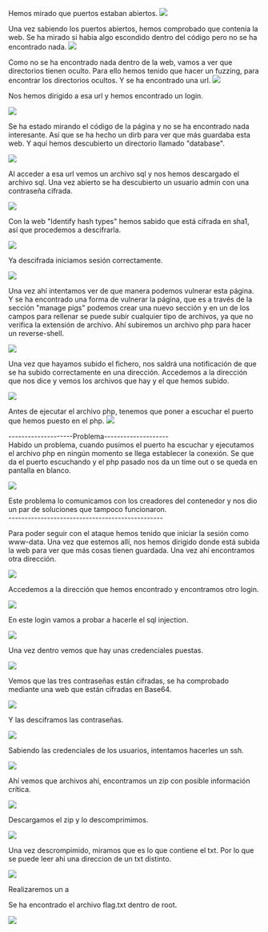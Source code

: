 
Hemos mirado que puertos estaban abiertos.
![](https://github.com/Dani-ITB24/Proyecto-Final/blob/Grupo5(Eloi-Alan-Fernando-Jose-Zomeño)/Documentos/Grupo%202/A03%20-%20Inyección/Assets/maqA03-1.png)

Una vez sabiendo los puertos abiertos, hemos comprobado que contenía la web. Se ha mirado si habia algo escondido dentro del código pero no se ha encontrado nada.
![](https://github.com/Dani-ITB24/Proyecto-Final/blob/Grupo5(Eloi-Alan-Fernando-Jose-Zomeño)/Documentos/Grupo%202/A03%20-%20Inyección/Assets/maqA03-2.png)

Como no se ha encontrado nada dentro de la web, vamos a ver que directorios tienen oculto. Para ello hemos tenido que hacer un fuzzing, para encontrar los directorios ocultos. Y se ha encontrado una url.
![](https://github.com/Dani-ITB24/Proyecto-Final/blob/Grupo5(Eloi-Alan-Fernando-Jose-Zomeño)/Documentos/Grupo%202/A03%20-%20Inyección/Assets/maqA03-3.png)

Nos hemos dirigido a esa url y hemos encontrado un login.

![](https://github.com/Dani-ITB24/Proyecto-Final/blob/Grupo5(Eloi-Alan-Fernando-Jose-Zomeño)/Documentos/Grupo%202/A03%20-%20Inyección/Assets/maqA03-4.png)


Se ha estado mirando el código de la página y no se ha encontrado nada interesante. Así que se ha hecho un dirb para ver que más guardaba esta web. Y aquí hemos descubierto un directorio llamado "database".

![](https://github.com/Dani-ITB24/Proyecto-Final/blob/Grupo5(Eloi-Alan-Fernando-Jose-Zomeño)/Documentos/Grupo%202/A03%20-%20Inyección/Assets/maqA03-5.png)


Al acceder a esa url vemos un archivo sql y nos hemos descargado el archivo sql. Una vez abierto se ha descubierto un usuario admin con una contraseña cifrada.

![](https://github.com/Dani-ITB24/Proyecto-Final/blob/Grupo5(Eloi-Alan-Fernando-Jose-Zomeño)/Documentos/Grupo%202/A03%20-%20Inyección/Assets/maqA03-6.png)


Con la web "Identify hash types" hemos sabido que está cifrada en sha1, así que procedemos a descifrarla.

![](https://github.com/Dani-ITB24/Proyecto-Final/blob/Grupo5(Eloi-Alan-Fernando-Jose-Zomeño)/Documentos/Grupo%202/A03%20-%20Inyección/Assets/maqA03-7.png)


Ya descifrada iniciamos sesión correctamente.

![](https://github.com/Dani-ITB24/Proyecto-Final/blob/Grupo5(Eloi-Alan-Fernando-Jose-Zomeño)/Documentos/Grupo%202/A03%20-%20Inyección/Assets/maqA03-8.png)

Una vez ahí intentamos ver de que manera podemos vulnerar esta página. Y se ha encontrado una forma de vulnerar la página, que es a través de la sección "manage pigs" podemos crear una nuevo sección y en un de los campos para rellenar se puede subir cualquier tipo de archivos, ya que no verifica la extensión de archivo. Ahí subiremos un archivo php para hacer un reverse-shell.

![](https://github.com/Dani-ITB24/Proyecto-Final/blob/Grupo5(Eloi-Alan-Fernando-Jose-Zomeño)/Documentos/Grupo%202/A03%20-%20Inyección/Assets/maqA03-9.png)

Una vez que hayamos subido el fichero, nos saldrá una notificación de que se ha subido correctamente en una dirección. Accedemos a la dirección que nos dice y vemos los archivos que hay y el que hemos subido.

![](https://github.com/Dani-ITB24/Proyecto-Final/blob/Grupo5(Eloi-Alan-Fernando-Jose-Zomeño)/Documentos/Grupo%202/A03%20-%20Inyección/Assets/maqA03-10.png)

Antes de ejecutar el archivo php, tenemos que poner a escuchar el puerto que hemos puesto en el php.
![](https://github.com/Dani-ITB24/Proyecto-Final/blob/Grupo5(Eloi-Alan-Fernando-Jose-Zomeño)/Documentos/Grupo%202/A03%20-%20Inyección/Assets/maqA03-11.png)

--------------------Problema-------------------- <br>
Habido un problema, cuando pusimos el puerto ha escuchar y ejecutamos el archivo php en ningún momento se llega establecer la conexión. Se que da el puerto escuchando y el php pasado nos da un time out o se queda en pantalla en blanco. <br>

![](https://github.com/Dani-ITB24/Proyecto-Final/blob/Grupo5(Eloi-Alan-Fernando-Jose-Zomeño)/Documentos/Grupo%202/A03%20-%20Inyección/Assets/maqA03-12.png)

Este problema lo comunicamos con los creadores del contenedor y nos dio un par de soluciones que tampoco funcionaron.
<br>
------------------------------------------------<br>

Para poder seguir con el ataque hemos tenido que iniciar la sesión como www-data. Una vez que estemos allí, nos hemos dirigido donde está subida la web para ver que más cosas tienen guardada. Una vez ahí encontramos otra dirección.

![](https://github.com/Dani-ITB24/Proyecto-Final/blob/Grupo5(Eloi-Alan-Fernando-Jose-Zomeño)/Documentos/Grupo%202/A03%20-%20Inyección/Assets/maqA03-13.png)

Accedemos a la dirección que hemos encontrado y encontramos otro login.

![](https://github.com/Dani-ITB24/Proyecto-Final/blob/Grupo5(Eloi-Alan-Fernando-Jose-Zomeño)/Documentos/Grupo%202/A03%20-%20Inyección/Assets/maqA03-14.png)

En este login vamos a probar a hacerle el sql injection.

![](https://github.com/Dani-ITB24/Proyecto-Final/blob/Grupo5(Eloi-Alan-Fernando-Jose-Zomeño)/Documentos/Grupo%202/A03%20-%20Inyección/Assets/maqA03-15.png)

Una vez dentro vemos que hay unas credenciales puestas.

![](https://github.com/Dani-ITB24/Proyecto-Final/blob/Grupo5(Eloi-Alan-Fernando-Jose-Zomeño)/Documentos/Grupo%202/A03%20-%20Inyección/Assets/maqA03-16.png)

Vemos que las tres contraseñas están cifradas, se ha comprobado mediante una web que están cifradas en Base64.

![](https://github.com/Dani-ITB24/Proyecto-Final/blob/Grupo5(Eloi-Alan-Fernando-Jose-Zomeño)/Documentos/Grupo%202/A03%20-%20Inyección/Assets/maqA03-17.png)

Y las desciframos las contraseñas.

![](https://github.com/Dani-ITB24/Proyecto-Final/blob/Grupo5(Eloi-Alan-Fernando-Jose-Zomeño)/Documentos/Grupo%202/A03%20-%20Inyección/Assets/maqA03-18.png)

Sabiendo las credenciales de los usuarios, intentamos hacerles un ssh.

![](https://github.com/Dani-ITB24/Proyecto-Final/blob/Grupo5(Eloi-Alan-Fernando-Jose-Zomeño)/Documentos/Grupo%202/A03%20-%20Inyección/Assets/maqA03-19.png)

Ahí vemos que archivos ahí, encontramos un zip con posible información crítica.

![](https://github.com/Dani-ITB24/Proyecto-Final/blob/Grupo5(Eloi-Alan-Fernando-Jose-Zomeño)/Documentos/Grupo%202/A03%20-%20Inyección/Assets/maqA03-20.png)

Descargamos el zip y lo descomprimimos.

![](https://github.com/Dani-ITB24/Proyecto-Final/blob/Grupo5(Eloi-Alan-Fernando-Jose-Zomeño)/Documentos/Grupo%202/A03%20-%20Inyección/Assets/maqA03-21.png)

Una vez descrompimido, miramos que es lo que contiene el txt. Por lo que se puede leer ahi una direccion de un txt distinto.

![](https://github.com/Dani-ITB24/Proyecto-Final/blob/Grupo5(Eloi-Alan-Fernando-Jose-Zomeño)/Documentos/Grupo%202/A03%20-%20Inyección/Assets/maqA03-22.png)

Realizaremos un a

Se ha encontrado el archivo flag.txt dentro de root.

![](https://github.com/Dani-ITB24/Proyecto-Final/blob/Grupo5(Eloi-Alan-Fernando-Jose-Zomeño)/Documentos/Grupo%202/A03%20-%20Inyección/Assets/maqA03-flag.png)
